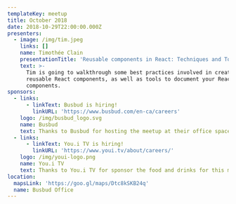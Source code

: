```yaml
---
templateKey: meetup
title: October 2018
date: 2018-10-29T22:00:00.000Z
presenters:
  - image: /img/tim.jpeg
    links: []
    name: Timothée Clain
    presentationTitle: 'Reusable components in React: Techniques and Tools'
    text: >-
      Tim is going to walkthrough some best practices involved in creating
      reusable React components, as well as tools to document your React
      components.
sponsors:
  - links:
      - linkText: Busbud is hiring!
        linkURL: 'https://www.busbud.com/en-ca/careers'
    logo: /img/busbud_logo.svg
    name: Busbud
    text: Thanks to Busbud for hosting the meetup at their office space.
  - links:
      - linkText: You.i TV is hiring!
        linkURL: 'https://www.youi.tv/about/careers/'
    logo: /img/youi-logo.png
    name: You.i TV
    text: Thanks to You.i TV for sponsor the food and drinks for this meetup.
location:
  mapsLink: 'https://goo.gl/maps/Dtc8kSKB24q'
  name: Busbud Office
---
```


